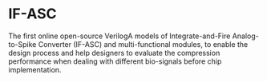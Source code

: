 # IF-ASC
The first online open-source VerilogA models of Integrate-and-Fire Analog-to-Spike Converter (IF-ASC) and multi-functional modules, to enable the design process and help designers to evaluate the compression performance when dealing with different bio-signals before chip implementation.
